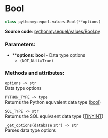 # Bool

```python
class pythonmysequel.values.Bool(**options)
```

**Source code**: [pythonmysequel/values/Bool.py](https://github.com/jasonli0616/PythonMySequel/blob/main/pythonmysequel/values/Bool.py)

### Parameters:
- ****options: bool** - Data type options
  - `(NOT_NULL=True)`

### Methods and attributes:
`options -> str`\
Data type options

`PYTHON_TYPE -> type`\
Returns the Python equivalent data type ([bool](https://docs.python.org/3/library/functions.html#bool))

`SQL_TYPE -> str`\
Returns the SQL equivalent data type ([TINYINT](https://dev.mysql.com/doc/refman/8.0/en/integer-types.html))

`_get_options(database:str) -> str`\
Parses data type options